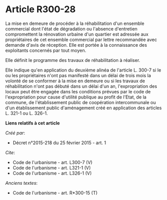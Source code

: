 # Article R300-28

La mise en demeure de procéder à la réhabilitation d'un ensemble commercial dont l'état de dégradation ou l'absence
d'entretien compromettent la rénovation urbaine d'un quartier est adressée aux propriétaires de cet ensemble commercial par
lettre recommandée avec demande d'avis de réception. Elle est portée à la connaissance des exploitants concernés par tout
moyen. 

Elle définit le programme des travaux de réhabilitation à réaliser. 

Elle indique qu'en application du deuxième alinéa de l'article L. 300-7 si le ou les propriétaires n'ont pas manifesté dans
un délai de trois mois la volonté de se conformer à la mise en demeure ou si les travaux de réhabilitation n'ont pas débuté
dans un délai d'un an, l'expropriation des locaux peut être engagée dans les conditions prévues par le code de
l'expropriation pour cause d'utilité publique au profit de l'Etat, de la commune, de l'établissement public de coopération
intercommunale ou d'un établissement public d'aménagement créé en application des articles L. 321-1 ou L. 326-1.

**Liens relatifs à cet article**

_Créé par_:

  - Décret n°2015-218 du 25 février 2015 - art. 1

_Cite_:

  - Code de l'urbanisme - art. L300-7 (V)
  - Code de l'urbanisme - art. L321-1 (V)
  - Code de l'urbanisme - art. L326-1 (V)

_Anciens textes_:

  - Code de l'urbanisme - art. R*300-15 (T)
